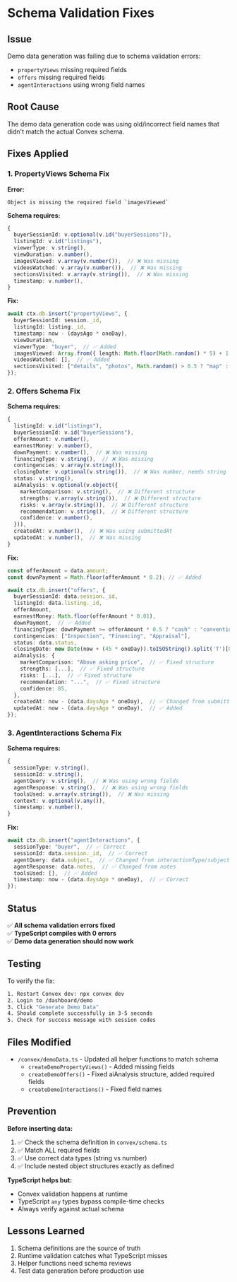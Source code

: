 # Schema Validation Fixes

## Issue
Demo data generation was failing due to schema validation errors:
- `propertyViews` missing required fields
- `offers` missing required fields  
- `agentInteractions` using wrong field names

## Root Cause
The demo data generation code was using old/incorrect field names that didn't match the actual Convex schema.

## Fixes Applied

### 1. PropertyViews Schema Fix

**Error:**
```
Object is missing the required field `imagesViewed`
```

**Schema requires:**
```typescript
{
  buyerSessionId: v.optional(v.id("buyerSessions")),
  listingId: v.id("listings"),
  viewerType: v.string(),
  viewDuration: v.number(),
  imagesViewed: v.array(v.number()),  // ❌ Was missing
  videosWatched: v.array(v.number()),  // ❌ Was missing
  sectionsVisited: v.array(v.string()),  // ❌ Was missing
  timestamp: v.number(),
}
```

**Fix:**
```typescript
await ctx.db.insert("propertyViews", {
  buyerSessionId: session._id,
  listingId: listing._id,
  timestamp: now - (daysAgo * oneDay),
  viewDuration,
  viewerType: "buyer",  // ✅ Added
  imagesViewed: Array.from({ length: Math.floor(Math.random() * 5) + 1 }, (_, i) => i),  // ✅ Added
  videosWatched: [],  // ✅ Added
  sectionsVisited: ["details", "photos", Math.random() > 0.5 ? "map" : "features"],  // ✅ Added
});
```

### 2. Offers Schema Fix

**Schema requires:**
```typescript
{
  listingId: v.id("listings"),
  buyerSessionId: v.id("buyerSessions"),
  offerAmount: v.number(),
  earnestMoney: v.number(),
  downPayment: v.number(),  // ❌ Was missing
  financingType: v.string(),  // ❌ Was missing
  contingencies: v.array(v.string()),
  closingDate: v.optional(v.string()),  // ❌ Was number, needs string
  status: v.string(),
  aiAnalysis: v.optional(v.object({
    marketComparison: v.string(),  // ❌ Different structure
    strengths: v.array(v.string()),  // ❌ Different structure
    risks: v.array(v.string()),  // ❌ Different structure
    recommendation: v.string(),  // ❌ Different structure
    confidence: v.number(),
  })),
  createdAt: v.number(),  // ❌ Was using submittedAt
  updatedAt: v.number(),  // ❌ Was missing
}
```

**Fix:**
```typescript
const offerAmount = data.amount;
const downPayment = Math.floor(offerAmount * 0.2); // ✅ Added

await ctx.db.insert("offers", {
  buyerSessionId: data.session._id,
  listingId: data.listing._id,
  offerAmount,
  earnestMoney: Math.floor(offerAmount * 0.01),
  downPayment,  // ✅ Added
  financingType: downPayment >= offerAmount * 0.5 ? "cash" : "conventional",  // ✅ Added
  contingencies: ["Inspection", "Financing", "Appraisal"],
  status: data.status,
  closingDate: new Date(now + (45 * oneDay)).toISOString().split('T')[0],  // ✅ String format
  aiAnalysis: {
    marketComparison: "Above asking price",  // ✅ Fixed structure
    strengths: [...],  // ✅ Fixed structure
    risks: [...],  // ✅ Fixed structure
    recommendation: "...",  // ✅ Fixed structure
    confidence: 85,
  },
  createdAt: now - (data.daysAgo * oneDay),  // ✅ Changed from submittedAt
  updatedAt: now - (data.daysAgo * oneDay),  // ✅ Added
});
```

### 3. AgentInteractions Schema Fix

**Schema requires:**
```typescript
{
  sessionType: v.string(),
  sessionId: v.string(),
  agentQuery: v.string(),  // ❌ Was using wrong fields
  agentResponse: v.string(),  // ❌ Was using wrong fields
  toolsUsed: v.array(v.string()),  // ❌ Was missing
  context: v.optional(v.any()),
  timestamp: v.number(),
}
```

**Fix:**
```typescript
await ctx.db.insert("agentInteractions", {
  sessionType: "buyer",  // ✅ Correct
  sessionId: data.session._id,  // ✅ Correct
  agentQuery: data.subject,  // ✅ Changed from interactionType/subject
  agentResponse: data.notes,  // ✅ Changed from notes
  toolsUsed: [],  // ✅ Added
  timestamp: now - (data.daysAgo * oneDay),  // ✅ Correct
});
```

## Status

✅ **All schema validation errors fixed**  
✅ **TypeScript compiles with 0 errors**  
✅ **Demo data generation should now work**

## Testing

To verify the fix:
```bash
1. Restart Convex dev: npx convex dev
2. Login to /dashboard/demo
3. Click "Generate Demo Data"
4. Should complete successfully in 3-5 seconds
5. Check for success message with session codes
```

## Files Modified

- `/convex/demoData.ts` - Updated all helper functions to match schema
  - `createDemoPropertyViews()` - Added missing fields
  - `createDemoOffers()` - Fixed aiAnalysis structure, added required fields
  - `createDemoInteractions()` - Fixed field names

## Prevention

**Before inserting data:**
1. ✅ Check the schema definition in `convex/schema.ts`
2. ✅ Match ALL required fields
3. ✅ Use correct data types (string vs number)
4. ✅ Include nested object structures exactly as defined

**TypeScript helps but:**
- Convex validation happens at runtime
- TypeScript `any` types bypass compile-time checks
- Always verify against actual schema

## Lessons Learned

1. Schema definitions are the source of truth
2. Runtime validation catches what TypeScript misses
3. Helper functions need schema reviews
4. Test data generation before production use
